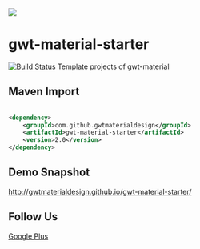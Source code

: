 <img src="http://i.imgur.com/7butqvc.png" />

# gwt-material-starter 
[![Build Status](https://travis-ci.org/GwtMaterialDesign/gwt-material-starter.svg?branch=master)](https://travis-ci.org/GwtMaterialDesign/gwt-material-template)
Template projects of gwt-material

## Maven Import
``` xml
 
<dependency>
    <groupId>com.github.gwtmaterialdesign</groupId>
    <artifactId>gwt-material-starter</artifactId>
    <version>2.0</version>
</dependency>

```

## Demo Snapshot
<a href="http://gwtmaterialdesign.github.io/gwt-material-template/snapshot/">http://gwtmaterialdesign.github.io/gwt-material-starter/</a>

## Follow Us
<a href="https://plus.google.com/u/0/communities/108005250093449814286"> Google Plus</a>
